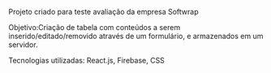 Projeto criado para teste avaliação da empresa Softwrap

Objetivo:Criação de tabela com conteúdos a serem inserido/editado/removido através de um formulário, e armazenados em um servidor.

Tecnologias utilizadas: React.js, Firebase, CSS